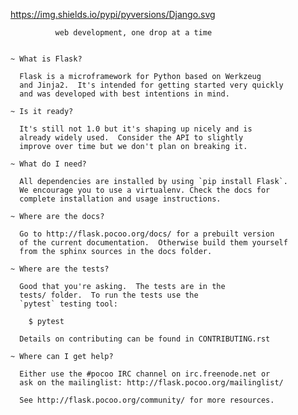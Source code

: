 

https://img.shields.io/pypi/pyversions/Django.svg
                         

              web development, one drop at a time


    ~ What is Flask?

      Flask is a microframework for Python based on Werkzeug
      and Jinja2.  It's intended for getting started very quickly
      and was developed with best intentions in mind.

    ~ Is it ready?

      It's still not 1.0 but it's shaping up nicely and is
      already widely used.  Consider the API to slightly
      improve over time but we don't plan on breaking it.

    ~ What do I need?

      All dependencies are installed by using `pip install Flask`.
      We encourage you to use a virtualenv. Check the docs for
      complete installation and usage instructions.

    ~ Where are the docs?

      Go to http://flask.pocoo.org/docs/ for a prebuilt version
      of the current documentation.  Otherwise build them yourself
      from the sphinx sources in the docs folder.

    ~ Where are the tests?

      Good that you're asking.  The tests are in the
      tests/ folder.  To run the tests use the
      `pytest` testing tool:

        $ pytest

      Details on contributing can be found in CONTRIBUTING.rst

    ~ Where can I get help?

      Either use the #pocoo IRC channel on irc.freenode.net or
      ask on the mailinglist: http://flask.pocoo.org/mailinglist/

      See http://flask.pocoo.org/community/ for more resources.


